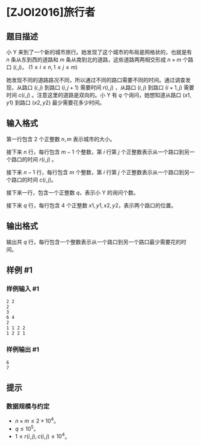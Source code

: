 # [ZJOI2016]旅行者

## 题目描述

小 Y 来到了一个新的城市旅行。她发现了这个城市的布局是网格状的，也就是有  $n$ 条从东到西的道路和  $m$ 条从南到北的道路，这些道路两两相交形成  $n\times m$ 个路口  $(i,j)$，  $(1\leq i\leq n,1\leq j\leq m)$  

她发现不同的道路路况不同，所以通过不同的路口需要不同的时间。通过调查发现，从路口  $(i,j)$ 到路口  $(i,j+1)$ 需要时间  $r(i,j)$ ，从路口  $(i,j)$ 到路口  $(i+1,j)$ 需要时间  $c(i,j)$ 。注意这里的道路是双向的。小 Y 有  $q$ 个询问，她想知道从路口  $(x1,y1)$ 到路口  $(x2,y2)$ 最少需要花多少时间。

## 输入格式

第一行包含 2 个正整数  $n,m$ 表示城市的大小。

接下来  $n$ 行，每行包含  $m-1$ 个整数，第  $i$ 行第  $j$ 个正整数表示从一个路口到另一个路口的时间  $r(i,j)$ 。

接下来  $n-1$ 行，每行包含  $m$ 个整数，第  $i$ 行第  $j$ 个正整数表示从一个路口到另一个路口的时间  $c(i,j)$。

接下来一行，包含一个正整数  $q$，表示小 Y 的询问个数。

接下来  $q$ 行，每行包含  $4$ 个正整数  $x1,y1,x2,y2$，表示两个路口的位置。

## 输出格式

输出共  $q$ 行，每行包含一个整数表示从一个路口到另一个路口最少需要花的时间。


## 样例 #1

### 样例输入 #1
```
2 2
2
3
6 4
2
1 1 2 2
1 2 2 1
```

### 样例输出 #1

```
6
7
```

## 提示

### 数据规模与约定
- $n\times m \le 2\times 10^4$。
- $q \le 10^5$。
- $1 \le r(i,j),c(i,j) \le 10^4$。
